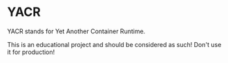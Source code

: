 # YACR

YACR stands for Yet Another Container Runtime.

This is an educational project and should be considered as such! Don't use it for production!

